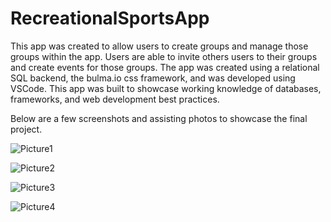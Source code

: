 # RecreationalSportsApp

This app was created to allow users to create groups and manage those groups within the app. Users are able to invite others users to their groups and create events for those groups. The app was created using a relational SQL backend, the bulma.io css framework, and was developed using VSCode. This app was built to showcase working knowledge of databases, frameworks, and web development best practices.

Below are a few screenshots and assisting photos to showcase the final project.

![Picture1](https://user-images.githubusercontent.com/43628985/103708683-08ae1780-4f7f-11eb-9d3b-c39e95a5260e.png)

![Picture2](https://user-images.githubusercontent.com/43628985/103708696-0f3c8f00-4f7f-11eb-858a-25056889c778.png)

![Picture3](https://user-images.githubusercontent.com/43628985/103708700-12377f80-4f7f-11eb-84ea-2d3643d04713.png)

![Picture4](https://user-images.githubusercontent.com/43628985/103708710-15327000-4f7f-11eb-98e3-7c39752c61de.png)
